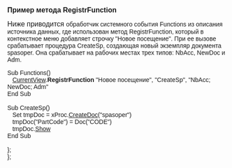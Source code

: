 ﻿<html>
<head>
<title>RegistrFunction</title>
</head>

<body>

<p><font size="3" face="Arial"><strong>Пример метода RegistrFunction</strong></font></p>

<p><font face="Arial"><font size="3">Ниже приводится </font>обработчик 
системного события Functions из описания источника данных, где использован метод 
RegistrFunction, который в контекстное меню добавляет строчку &quot;Новое посещение&quot;. 
При ее вызове срабатывает процедура CreateSp, создающая новый экземпляр 
документа spasoper. Она срабатывает на рабочих местах трех типов: NbAcc, NewDoc 
и Adm.</font></p>

<p><font face="Arial">Sub Functions() <br>
&nbsp;&nbsp; <a href="../Functions/Functions/InterfaceManagment/CurrentView.html">
CurrentView</a>.<strong>RegistrFunction</strong>
&quot;Новое посещение&quot;, &quot;CreateSp&quot;, &quot;NbAcc; NewDoc; Adm&quot;<br>
End Sub<br>
<br>
Sub CreateSp() <br>
&nbsp;&nbsp; Set tmpDoc = xProc.<a href="../Functions/Functions/DocumentsCirculation/CreateDoc.html">CreateDoc</a>(&quot;spasoper&quot;)<br>
&nbsp;&nbsp; tmpDoc(&quot;PartCode&quot;) = Doc(&quot;CODE&quot;)<br>
&nbsp;&nbsp; tmpDoc.<a href="../Functions/ASDOC/Show.html">Show</a> <br>
End Sub<br>
<br>
};<br>
};</font></p>
</body>
</html>

